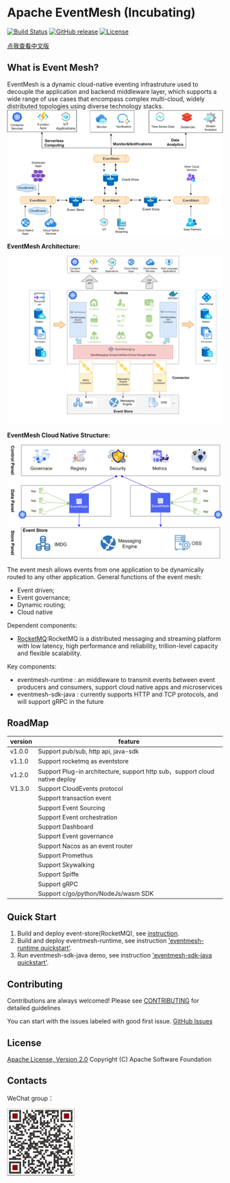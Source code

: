 # Apache EventMesh (Incubating)
[![Build Status](https://www.travis-ci.org/apache/incubator-eventmesh.svg?branch=develop)](https://www.travis-ci.org/github/apache/incubator-eventmesh.svg?branch=develop)
[![GitHub release](https://img.shields.io/badge/release-download-orange.svg)](https://github.com/apache/incubator-eventmesh/releases)
[![License](https://img.shields.io/badge/license-Apache%202-4EB1BA.svg)](https://www.apache.org/licenses/LICENSE-2.0.html)

[点我查看中文版](cn/README.md)

## What is Event Mesh?

EventMesh is a dynamic cloud-native eventing infrastruture used to decouple the application and backend middleware
layer, which supports a wide range of use cases that encompass complex multi-cloud, widely distributed topologies using
diverse technology stacks.
![architecture1](images/eventmesh-define.png)

**EventMesh Architecture:**

![architecture1](images/eventmesh-runtime.png)

**EventMesh Cloud Native Structure:**

![architecture2](images/eventmesh-panels.png)

The event mesh allows events from one application to be dynamically routed to any other application. General functions
of the event mesh:

* Event driven;
* Event governance;
* Dynamic routing;
* Cloud native

Dependent components:

* [RocketMQ](https://github.com/apache/rocketmq):RocketMQ is a distributed messaging and streaming platform with low
  latency, high performance and reliability, trillion-level capacity and flexible scalability.

Key components:

* eventmesh-runtime : an middleware to transmit events between event producers and consumers, support cloud native apps
  and microservices
* eventmesh-sdk-java : currently supports HTTP and TCP protocols, and will support gRPC in the future

## RoadMap

| version | feature |
| ----    | ----    |
| v1.0.0  |Support pub/sub, http api, java-sdk|
| v1.1.0  |Support rocketmq as eventstore|
| v1.2.0  |Support Plug-in architecture, support http sub，support cloud native deploy|
| V1.3.0 |Support CloudEvents protocol|
|   |Support transaction event|
|         |Support Event Sourcing|
|         |Support Event orchestration|
|         |Support Dashboard|
|         |Support Event governance|
|         |Support Nacos as an event router|
|         |Support Promethus|
|         |Support Skywalking|
|         |Support Spiffe|
|         |Support gRPC|
|         |Support c/go/python/NodeJs/wasm SDK|

## Quick Start

1. Build and deploy event-store(RocketMQ), see [instruction](https://rocketmq.apache.org/docs/quick-start/).
2. Build and deploy eventmesh-runtime, see
   instruction ['eventmesh-runtime quickstart'](en/instructions/eventmesh-runtime-quickstart.md).
3. Run eventmesh-sdk-java demo, see
   instruction ['eventmesh-sdk-java quickstart'](en/instructions/eventmesh-sdk-java-quickstart.md).

## Contributing

Contributions are always welcomed! Please see [CONTRIBUTING](../CONTRIBUTING.md) for detailed guidelines

You can start with the issues labeled with good first issue.
[GitHub Issues](https://github.com/WeBankFinTech/EventMesh/issues)

## License

[Apache License, Version 2.0](http://www.apache.org/licenses/LICENSE-2.0.html) Copyright (C) Apache Software Foundation

## Contacts

WeChat group：

![wechat_qr](images/mesh-helper.png)


